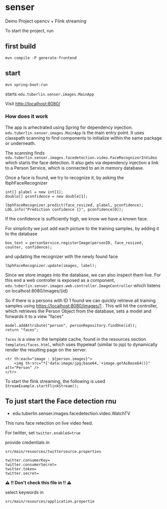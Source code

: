 # senser

Demo Project opencv + Flink streaming

To start the project, run

## first build

    mvn compile -P generate-frontend

## start

    mvn spring-boot:run

  starts `edu.tuberlin.senser.images.MainApp`

Visit <http://localhost:8080/>

### How does it work

The app is arhectrated using Spring for dependency injection. `edu.tuberlin.senser.images.MainApp` is the main entry point.
It uses classpath scanning to find components to initialize within the same package or underneath.


The scanning finds `edu.tuberlin.senser.images.facedetection.video.FaceRecognizerInVideo` which starts the face detection.
It also gets via dependency injection a link to a Person Service, which is connected to an in memory database.

Once a face is found, we try to recognize it, by asking the lbphFaceRecognizer

    int[] plabel = new int[1];
    double[] pconfidence = new double[1];

    lbphFaceRecognizer.predict(face_resized, plabel, pconfidence);
    LOG.info("Prediction confidence {}", pconfidence[0]);


If the confidence is sufficiently high, we know we have a known face.

For simplicity we just add each picture to the training samples, by adding it to the database

    box_text = personService.registerImage(personID, face_resized, counter, confidence);

and updating the recognizer with the newly found face

    lbphFaceRecognizer.update(images, label);


Since we store images into the database, we can also inspect them live.
For this end a web controller is exposed as a component, `edu.tuberlin.senser.images.web.controller.ImageController` which
listens on localhost:8080/images/{id}

So if there is a persons with ID 1 found we can quickly retrieve all training samples using <https://localhost:8080/images/1> .
This will hit the controller, which retrieves the Person Object from the database, sets a model and forwards it to a view "faces"

    model.addAttribute("person", personRepository.findOne(id));
    return "faces";

`faces` is a view in the template cache, found in the resources section `templates/faces.html`, which uses thypeleaf (similar to jsp) to
dynamically render the resulting page on the server.

    <tr th:each="image : ${person.images}">
        <img th:src="*{'data:image/jpg;base64,'+image.getAsBase64()}" alt="Person" />
    </tr>


To start the flink streaming, the following is used `StreamExample.startFlinkStream();`


## To just start the Face detection rnu

* edu.tuberlin.senser.images.facedetection.video.WatchTV

This runs face retection on live video feed.

For twitter, set `twitter.enabled=true`

provide credentials in

`src/main/resources/twittersource.properties`

    twitter.consumerKey=
    twitter.consumerSecret=
    twitter.token=
    twitter.secret=

**:warning: !! Don't check this file in !! :warning:**

select keywords in

`src/main/resources/application.propertie`
